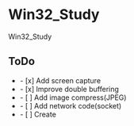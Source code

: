 # Win32_Study
Win32_Study


## ToDo

<p>
  <ul>
    <li>- [x] Add screen capture</li>
    <li>- [x] Improve double buffering</li>    
    <li>- [ ] Add image compress(JPEG)</li>    
    <li>- [ ] Add network code(socket)</li>    
    <li>- [ ] Create </li>    
  </ul>
</p>
